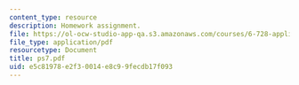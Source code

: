 ```yaml
---
content_type: resource
description: Homework assignment.
file: https://ol-ocw-studio-app-qa.s3.amazonaws.com/courses/6-728-applied-quantum-and-statistical-physics-fall-2006/e5c81978e2f30014e8c99fecdb17f093_ps7.pdf
file_type: application/pdf
resourcetype: Document
title: ps7.pdf
uid: e5c81978-e2f3-0014-e8c9-9fecdb17f093
---
```

